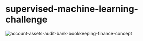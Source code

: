 # supervised-machine-learning-challenge

![account-assets-audit-bank-bookkeeping-finance-concept](https://user-images.githubusercontent.com/111711194/213682867-0107fe87-7312-4f0c-b936-b00a428e0d00.jpg)
